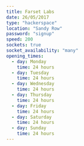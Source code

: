 ```yaml
---
title: Farset Labs
date: 26/05/2017
type: "hackerspace"
location: "Sandy Row"
password: "signup"
speed: 200
sockets: true
socket_availability: "many"
opening_times:
  - day: Monday
    time: 24 hours
  - day: Tuesday
    time: 24 hours
  - day: Wednesday
    time: 24 hours
  - day: Thursday
    time: 24 hours
  - day: Friday
    time: 24 hours
  - day: Saturday
    time: 24 hours
  - day: Sunday
    time: 24 hours
---
```

